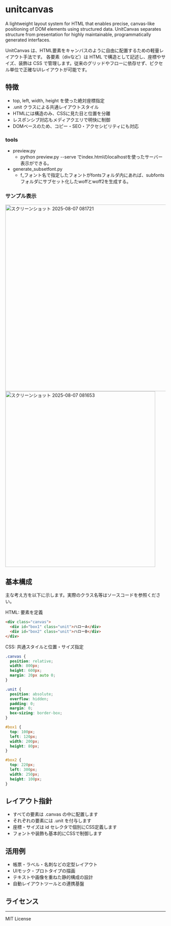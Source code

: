 # unitcanvas
A lightweight layout system for HTML that enables precise, canvas-like positioning of DOM elements using structured data. UnitCanvas separates structure from presentation for highly maintainable, programmatically generated interfaces.

UnitCanvas は、HTML要素をキャンバスのように自由に配置するための軽量レイアウト手法です。
各要素（divなど）は HTML で構造として記述し、座標やサイズ、装飾は CSS で管理します。従来のグリッドやフローに依存せず、ピクセル単位で正確なUIレイアウトが可能です。

## 特徴

- top, left, width, height を使った絶対座標指定
- .unit クラスによる共通レイアウトスタイル
- HTMLには構造のみ、CSSに見た目と位置を分離
- レスポンシブ対応もメディアクエリで明快に制御
- DOMベースのため、コピー・SEO・アクセシビリティにも対応

### tools
- preview.py
  - python preview.py --serve でindex.htmlのlocalhostを使ったサーバー表示ができる。
- generate_subsetfont.py
  - f_フォント名で指定したフォントがfontsフォルダ内にあれば、subfontsフォルダにサブセット化したwoffとwoff2を生成する。

### サンプル表示
<img width="1155" height="584" alt="スクリーンショット 2025-08-07 081721" src="https://github.com/user-attachments/assets/944d3bcf-0536-48f5-876c-799964c31173" />
<img width="471" height="550" alt="スクリーンショット 2025-08-07 081653" src="https://github.com/user-attachments/assets/efea1a36-75d3-4779-adea-790dac1e60a3" />



## 基本構成
主な考え方を以下に示します。実際のクラス名等はソースコードを参照ください。

HTML: 要素を定義
```html
<div class="canvas">
  <div id="box1" class="unit">ハローA</div>
  <div id="box2" class="unit">ハローB</div>
</div>
```
CSS: 共通スタイルと位置・サイズ指定
```css
.canvas {
  position: relative;
  width: 800px;
  height: 600px;
  margin: 20px auto 0;
}

.unit {
  position: absolute;
  overflow: hidden;
  padding: 0;
  margin: 0;
  box-sizing: border-box;
}

#box1 {
  top: 100px;
  left: 120px;
  width: 200px;
  height: 80px;
}

#box2 {
  top: 220px;
  left: 300px;
  width: 250px;
  height: 100px;
}
```
## レイアウト指針

- すべての要素は .canvas の中に配置します
- それぞれの要素には .unit を付与します
- 座標・サイズは id セレクタで個別にCSS定義します
- フォントや装飾も基本的にCSSで制御します

## 活用例

- 帳票・ラベル・名刺などの定型レイアウト
- UIモック・プロトタイプの描画
- テキストや画像を重ねた静的構成の設計
- 自動レイアウトツールとの連携基盤

## ライセンス
------

MIT License
